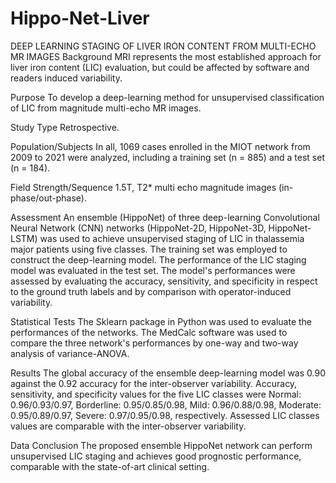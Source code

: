 # Hippo-Net-Liver
DEEP LEARNING STAGING OF LIVER IRON CONTENT FROM MULTI-ECHO MR IMAGES
Background
MRI represents the most established approach for liver iron content (LIC) evaluation, but could be affected by software and readers induced variability.

Purpose
To develop a deep-learning method for unsupervised classification of LIC from magnitude multi-echo MR images.

Study Type
Retrospective.

Population/Subjects
In all, 1069 cases enrolled in the MIOT network from 2009 to 2021 were analyzed, including a training set (n = 885) and a test set (n = 184).

Field Strength/Sequence
1.5T, T2* multi echo magnitude images (in-phase/out-phase).

Assessment
An ensemble (HippoNet) of three deep-learning Convolutional Neural Network (CNN) networks (HippoNet-2D, HippoNet-3D, HippoNet-LSTM) was used to achieve unsupervised staging of LIC in thalassemia major patients using five classes. The training set was employed to construct the deep-learning model. The performance of the LIC staging model was evaluated in the test set. The model's performances were assessed by evaluating the accuracy, sensitivity, and specificity in respect to the ground truth labels and by comparison with operator-induced variability.

Statistical Tests
The Sklearn package in Python was used to evaluate the performances of the networks. The MedCalc software was used to compare the three network's performances by one-way and two-way analysis of variance-ANOVA. 

Results
The global accuracy of the ensemble deep-learning model was 0.90 against the 0.92 accuracy for the inter-observer variability. Accuracy, sensitivity, and specificity values for the five LIC classes were Normal: 0.96/0.93/0.97, Borderline: 0.95/0.85/0.98, Mild: 0.96/0.88/0.98, Moderate: 0.95/0.89/0.97, Severe: 0.97/0.95/0.98, respectively. Assessed LIC classes values are comparable with the inter-observer variability.

Data Conclusion
The proposed ensemble HippoNet network can perform unsupervised LIC staging and achieves good prognostic performance, comparable with the state-of-art clinical setting. 
